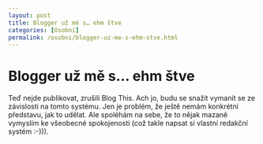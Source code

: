 ```yaml
---
layout: post
title: Blogger už mě s… ehm štve
categories: [Osobní]
permalink: /osobni/blogger-uz-me-s-ehm-stve.html
---
```

# Blogger už mě s… ehm štve

Teď nejde publikovat, zrušili Blog This. Ach jo, budu se snažit vymanit se ze závislosti na tomto systému. Jen je problém, že ještě nemám konkrétní představu, jak to udělat. Ale spoléhám na sebe, že to nějak mazaně vymyslím ke všeobecné spokojenosti (což takle napsat si vlastní redakční systém :-))).

